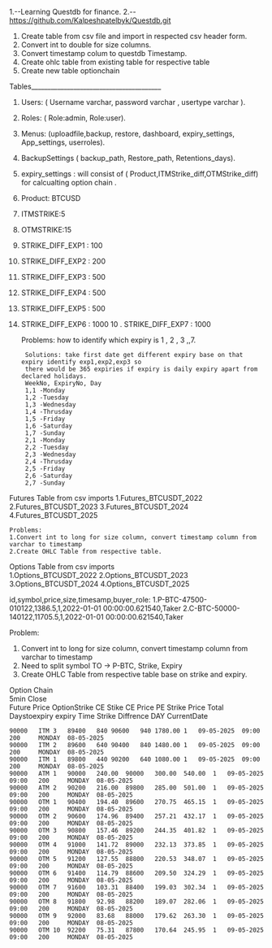 1.--Learning Questdb for finance.
2.--https://github.com/Kalpeshpatelbyk/Questdb.git

1. Create table from csv file and import in respected csv header form.
2. Convert int to double for size columns.
3. Convert timestamp colum to questdb Timestamp.
4. Create ohlc table from existing table for respective table
5. Create new table optionchain

Tables________________________________________

1. Users: ( Username varchar, password varchar , usertype varchar ).
2. Roles: ( Role:admin,  Role:user).
3. Menus: (uploadfile,backup, restore, dashboard, expiry_settings, App_settings, userroles).
4. BackupSettings ( backup_path, Restore_path, Retentions_days).
5. expiry_settings : will consist of ( Product,ITMStrike_diff,OTMStrike_diff) for calcualting option chain .
  1. Product: BTCUSD
  2. ITMSTRIKE:5
  3. OTMSTRIKE:15
  4. STRIKE_DIFF_EXP1 : 100
  5. STRIKE_DIFF_EXP2 : 200
  6. STRIKE_DIFF_EXP3 : 500
  7. STRIKE_DIFF_EXP4 : 500
  8. STRIKE_DIFF_EXP5 : 500
  9. STRIKE_DIFF_EXP6 : 1000
  10 . STRIKE_DIFF_EXP7 : 1000
     
	  Problems: how to identify which expiry is 1 , 2 , 3 ,,7.

          Solutions: take first date get different expiry base on that expiry identify exp1,exp2,exp3 so 
          there would be 365 expiries if expiry is daily expiry apart from declared holidays.
          WeekNo, ExpiryNo, Day
          1,1 -Monday
          1,2 -Tuesday
          1,3 -Wednesday
          1,4 -Thrusday
          1,5 -Friday
          1,6 -Saturday
          1,7 -Sunday
          2,1 -Monday
          2,2 -Tuesday
          2,3 -Wednesday
          2,4 -Thrusday
          2,5 -Friday
          2,6 -Saturday
          2,7 -Sunday

Futures Table from csv imports
  1.Futures_BTCUSDT_2022
  2.Futures_BTCUSDT_2023
  3.Futures_BTCUSDT_2024
  4.Futures_BTCUSDT_2025
    
    Problems: 
    1.Convert int to long for size column, convert timestamp column from varchar to timestamp 
    2.Create OHLC Table from respective table. 
    

Options Table from csv imports    
1.Options_BTCUSDT_2022
2.Options_BTCUSDT_2023
3.Options_BTCUSDT_2024
4.Options_BTCUSDT_2025

id,symbol,price,size,timesamp,buyer_role:
1.P-BTC-47500-010122,1386.5,1,2022-01-01 00:00:00.621540,Taker
2.C-BTC-50000-140122,11705.5,1,2022-01-01 00:00:00.621540,Taker

 Problem: 
 1. Convert int to long for size column, convert timestamp column from varchar to timestamp 
 2. Need to split symbol TO -> P-BTC, Strike, Expiry
 3. Create OHLC Table from respective table base on strike and expiry.
 
 
 
 Option Chain														
	5min Close														
	Future Price	OptionStrike		CE Stike	CE Price	PE Strike	Price	Total	Daystoexpiry	expiry	Time	Strike Diffrence		DAY	CurrentDate
															
	90000	ITM	3	89400	840	90600	940	1780.00	1	09-05-2025	09:00	200		MONDAY	08-05-2025
	90000	ITM	2	89600	640	90400	840	1480.00	1	09-05-2025	09:00	200		MONDAY	08-05-2025
	90000	ITM	1	89800	440	90200	640	1080.00	1	09-05-2025	09:00	200		MONDAY	08-05-2025
	90000	ATM	1	90000	240.00	90000	300.00	540.00	1	09-05-2025	09:00	200		MONDAY	08-05-2025
	90000	ATM	2	90200	216.00	89800	285.00	501.00	1	09-05-2025	09:00	200		MONDAY	08-05-2025
	90000	OTM	1	90400	194.40	89600	270.75	465.15	1	09-05-2025	09:00	200		MONDAY	08-05-2025
	90000	OTM	2	90600	174.96	89400	257.21	432.17	1	09-05-2025	09:00	200		MONDAY	08-05-2025
	90000	OTM	3	90800	157.46	89200	244.35	401.82	1	09-05-2025	09:00	200		MONDAY	08-05-2025
	90000	OTM	4	91000	141.72	89000	232.13	373.85	1	09-05-2025	09:00	200		MONDAY	08-05-2025
	90000	OTM	5	91200	127.55	88800	220.53	348.07	1	09-05-2025	09:00	200		MONDAY	08-05-2025
	90000	OTM	6	91400	114.79	88600	209.50	324.29	1	09-05-2025	09:00	200		MONDAY	08-05-2025
	90000	OTM	7	91600	103.31	88400	199.03	302.34	1	09-05-2025	09:00	200		MONDAY	08-05-2025
	90000	OTM	8	91800	92.98	88200	189.07	282.06	1	09-05-2025	09:00	200		MONDAY	08-05-2025
	90000	OTM	9	92000	83.68	88000	179.62	263.30	1	09-05-2025	09:00	200		MONDAY	08-05-2025
	90000	OTM	10	92200	75.31	87800	170.64	245.95	1	09-05-2025	09:00	200		MONDAY	08-05-2025




